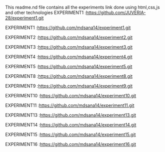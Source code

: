 This readme.nd file contains all the experiments link done using html,css,js and other technologies EXPERIMENT1 :https://github.com/JUVERIA-28/experiment1.git

EXPERIMENT1 :https://github.com/mdsana14/experiment1.git

EXPERIMENT2 :https://github.com/mdsana14/experiment2.git

EXPERIMENT3 :https://github.com/mdsana14/experiment3.git

EXPERIMENT4 :https://github.com/mdsana14/experiment4.git

EXPERIMENT5 :https://github.com/mdsana14/experiment5.git

EXPERIMENT8 :https://github.com/mdsana14/experiment8.git

EXPERIMENT9 :https://github.com/mdsana14/experiment9.git

EXPERIMENT10 :https://github.com/mdsana14/experiment10.git

EXPERIMENT11 :https://github.com/mdsana14/experiment11.git

EXPERIMENT13 :https://github.com/mdsana14/experiment13.git

EXPERIMENT14 :https://github.com/mdsana14/experiment14.git

EXPERIMENT15 :https://github.com/mdsana14/experiment15.git

EXPERIMENT16 :https://github.com/mdsana14/experiment16.git

